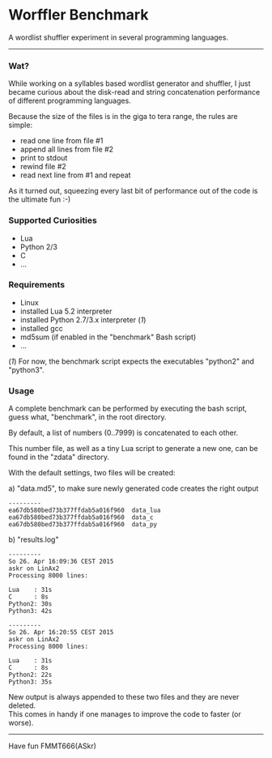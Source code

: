 
Worffler Benchmark
==================

A wordlist shuffler experiment in several programming languages.  

---

### Wat?

While working on a syllables based wordlist generator and shuffler,
I just became curious about the disk-read and string concatenation performance
of different programming languages.

Because the size of the files is in the giga to tera range, the rules are simple:

  - read one line from file #1
  - append all lines from file #2
  - print to stdout
  - rewind file #2
  - read next line from #1 and repeat


As it turned out, squeezing every last bit of performance out of the code is
the ultimate fun :-)


### Supported Curiosities

 - Lua
 - Python 2/3
 - C
 - ...


### Requirements

 - Linux
 - installed Lua 5.2 interpreter
 - installed Python 2.7/3.x interpreter (*1*)
 - installed gcc
 - md5sum (if enabled in the "benchmark" Bash script)
 - ...

 (*1*) For now, the benchmark script expects the executables "python2" and "python3".
 
 
### Usage

 A complete benchmark can be performed by executing the bash script,
 guess what, "benchmark", in the root directory.

 By default, a list of numbers (0..7999) is concatenated to each other.
 
 This number file, as well as a tiny Lua script to generate a new one,
 can be found in the "zdata" directory.

 With the default settings, two files will be created:
 
 a) "data.md5", to make sure newly generated code creates the right output
 
     
    ---------
    ea67db580bed73b377ffdab5a016f960  data_lua
    ea67db580bed73b377ffdab5a016f960  data_c
    ea67db580bed73b377ffdab5a016f960  data_py


 b) "results.log"
 
    
    ---------
    So 26. Apr 16:09:36 CEST 2015
    askr on LinAx2
    Processing 8000 lines:
    
    Lua    : 31s
    C      : 8s
    Python2: 30s
    Python3: 42s
    
    ---------
    So 26. Apr 16:20:55 CEST 2015
    askr on LinAx2
    Processing 8000 lines:
    
    Lua    : 31s
    C      : 8s
    Python2: 22s
    Python3: 35s


  New output is always appended to these two files and they are never deleted.  
  This comes in handy if one manages to improve the code to faster (or worse).


---
Have fun
FMMT666(ASkr)
